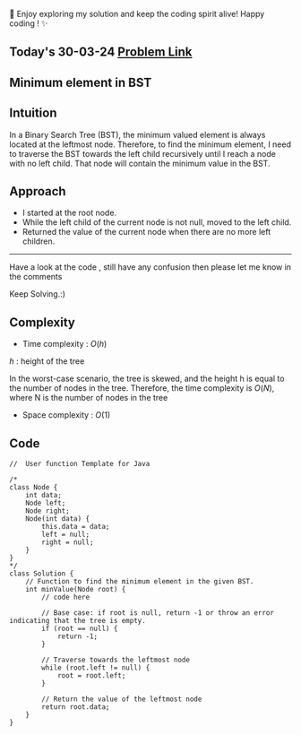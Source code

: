 🚀 Enjoy exploring my solution and keep the coding spirit alive! Happy coding ! ✨

## Today's 30-03-24 [Problem Link](https://www.geeksforgeeks.org/problems/minimum-element-in-bst/1)
## Minimum element in BST

## Intuition
In a Binary Search Tree (BST), the minimum valued element is always located at the leftmost node. Therefore, to find the minimum element, I need to traverse the BST towards the left child recursively until I reach a node with no left child. That node will contain the minimum value in the BST.

## Approach

- I started at the root node.
- While the left child of the current node is not null, moved to the left child.
- Returned the value of the current node when there are no more left children.

---
Have a look at the code , still have any confusion then please let me know in the comments

Keep Solving.:)

## Complexity
- Time complexity : $O(h)$
<!-- Add your time complexity here, e.g. $$O())$$ -->
$h$ : height of the tree

In the worst-case scenario, the tree is skewed, and the height h is equal to the number of nodes in the tree. Therefore, the time complexity is $O(N)$, where N is the number of nodes in the tree
- Space complexity : $O(1)$
<!-- Add your space complexity here, e.g. $$O(n)$$ -->

## Code

```
//  User function Template for Java

/*
class Node {
    int data;
    Node left;
    Node right;
    Node(int data) {
        this.data = data;
        left = null;
        right = null;
    }
}
*/
class Solution {
    // Function to find the minimum element in the given BST.
    int minValue(Node root) {
        // code here
        
        // Base case: if root is null, return -1 or throw an error indicating that the tree is empty.
        if (root == null) {
            return -1;
        }
        
        // Traverse towards the leftmost node
        while (root.left != null) {
            root = root.left;
        }
        
        // Return the value of the leftmost node
        return root.data;
    }
}   
```